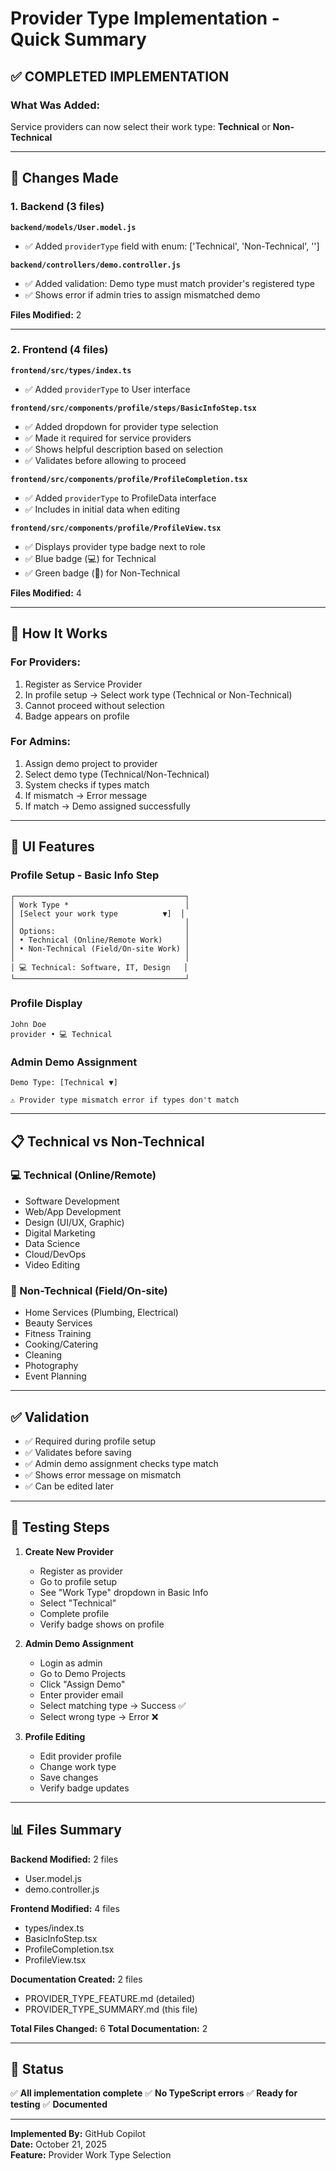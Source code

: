 # Provider Type Implementation - Quick Summary

## ✅ COMPLETED IMPLEMENTATION

### What Was Added:
Service providers can now select their work type: **Technical** or **Non-Technical**

---

## 📝 Changes Made

### 1. Backend (3 files)

**`backend/models/User.model.js`**
- ✅ Added `providerType` field with enum: ['Technical', 'Non-Technical', '']

**`backend/controllers/demo.controller.js`**
- ✅ Added validation: Demo type must match provider's registered type
- ✅ Shows error if admin tries to assign mismatched demo

**Files Modified:** 2

---

### 2. Frontend (4 files)

**`frontend/src/types/index.ts`**
- ✅ Added `providerType` to User interface

**`frontend/src/components/profile/steps/BasicInfoStep.tsx`**
- ✅ Added dropdown for provider type selection
- ✅ Made it required for service providers
- ✅ Shows helpful description based on selection
- ✅ Validates before allowing to proceed

**`frontend/src/components/profile/ProfileCompletion.tsx`**
- ✅ Added `providerType` to ProfileData interface
- ✅ Includes in initial data when editing

**`frontend/src/components/profile/ProfileView.tsx`**
- ✅ Displays provider type badge next to role
- ✅ Blue badge (💻) for Technical
- ✅ Green badge (🔧) for Non-Technical

**Files Modified:** 4

---

## 🎯 How It Works

### For Providers:
1. Register as Service Provider
2. In profile setup → Select work type (Technical or Non-Technical)
3. Cannot proceed without selection
4. Badge appears on profile

### For Admins:
1. Assign demo project to provider
2. Select demo type (Technical/Non-Technical)
3. System checks if types match
4. If mismatch → Error message
5. If match → Demo assigned successfully

---

## 🎨 UI Features

### Profile Setup - Basic Info Step
```
┌──────────────────────────────────────┐
│ Work Type *                          │
│ [Select your work type          ▼]  │
│                                      │
│ Options:                             │
│ • Technical (Online/Remote Work)     │
│ • Non-Technical (Field/On-site Work) │
│                                      │
│ 💻 Technical: Software, IT, Design   │
└──────────────────────────────────────┘
```

### Profile Display
```
John Doe
provider • 💻 Technical
```

### Admin Demo Assignment
```
Demo Type: [Technical ▼]

⚠️ Provider type mismatch error if types don't match
```

---

## 📋 Technical vs Non-Technical

### 💻 Technical (Online/Remote)
- Software Development
- Web/App Development  
- Design (UI/UX, Graphic)
- Digital Marketing
- Data Science
- Cloud/DevOps
- Video Editing

### 🔧 Non-Technical (Field/On-site)
- Home Services (Plumbing, Electrical)
- Beauty Services
- Fitness Training
- Cooking/Catering
- Cleaning
- Photography
- Event Planning

---

## ✅ Validation

- ✅ Required during profile setup
- ✅ Validates before saving
- ✅ Admin demo assignment checks type match
- ✅ Shows error message on mismatch
- ✅ Can be edited later

---

## 🧪 Testing Steps

1. **Create New Provider**
   - Register as provider
   - Go to profile setup
   - See "Work Type" dropdown in Basic Info
   - Select "Technical"
   - Complete profile
   - Verify badge shows on profile

2. **Admin Demo Assignment**
   - Login as admin
   - Go to Demo Projects
   - Click "Assign Demo"
   - Enter provider email
   - Select matching type → Success ✅
   - Select wrong type → Error ❌

3. **Profile Editing**
   - Edit provider profile
   - Change work type
   - Save changes
   - Verify badge updates

---

## 📊 Files Summary

**Backend Modified:** 2 files
- User.model.js
- demo.controller.js

**Frontend Modified:** 4 files  
- types/index.ts
- BasicInfoStep.tsx
- ProfileCompletion.tsx
- ProfileView.tsx

**Documentation Created:** 2 files
- PROVIDER_TYPE_FEATURE.md (detailed)
- PROVIDER_TYPE_SUMMARY.md (this file)

**Total Files Changed:** 6
**Total Documentation:** 2

---

## 🚀 Status

✅ **All implementation complete**
✅ **No TypeScript errors**
✅ **Ready for testing**
✅ **Documented**

---

**Implemented By:** GitHub Copilot  
**Date:** October 21, 2025  
**Feature:** Provider Work Type Selection
